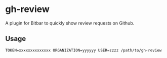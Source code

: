 
# gh-review

A plugin for Bitbar to quickly show review requests on Github.

## Usage

```
TOKEN=xxxxxxxxxxxxxx ORGANIZATION=yyyyyy USER=zzzz /path/to/gh-review
```

